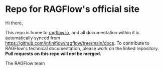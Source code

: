 # Repo for RAGFlow's official site

Hi there,

This repo is home to [ragflow.io](https://ragflow.io/), and all documentation within it is automatically synced from https://github.com/infiniflow/ragflow/tree/main/docs. To contribute to RAGFlow's technical documentation, please work on the linked repository. **Pull requests on this repo will _not_ be merged.**

The RAGFlow team
